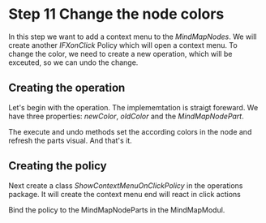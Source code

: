# Step 11 Change the node colors

In this step we want to add a context menu to the *MindMapNodes*. We will create another *IFXonClick* Policy which will open a context menu.
To change the color, we need to create a new operation, which will be exceuted, so we can undo the change.

## Creating the operation

Let's begin with the operation. The implememtation is straigt foreward. We have three properties: *newColor*, *oldColor* and the *MindMapNodePart*.

The execute and undo methods set the according colors in the node and refresh the parts visual. And that's it.

## Creating the policy

Next create a class *ShowContextMenuOnClickPolicy* in the operations package. It will create the context menu end will react in click actions

Bind the policy to the MindMapNodeParts in the MindMapModul.